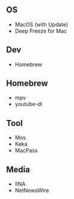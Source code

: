 ## OS
- MacOS (with Update)
- Deep Freeze for Mac

## Dev
- Homebrew

## Homebrew
- mpv
- youtube-dl

## Tool
- Mos
- Keka
- MacPass

## Media
- IINA
- NetNewsWire
